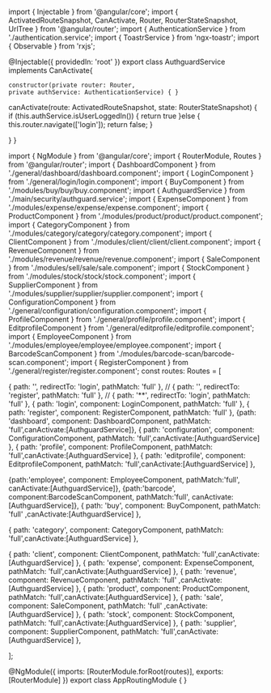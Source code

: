 import { Injectable } from '@angular/core';
import { ActivatedRouteSnapshot, CanActivate, Router, RouterStateSnapshot, UrlTree } from '@angular/router';
import { AuthenticationService } from './authentication.service';
import { ToastrService } from 'ngx-toastr';
import { Observable } from 'rxjs';

@Injectable({
  providedIn: 'root'
})
export class AuthguardService  implements CanActivate{

    constructor(private router: Router,
    private authService: AuthenticationService) { }

  canActivate(route: ActivatedRouteSnapshot, state: RouterStateSnapshot) {
    if (this.authService.isUserLoggedIn())
     {
       return true
     }else
     {
       this.router.navigate(['login']);
       return false;
     }

    

  }
}


import { NgModule } from '@angular/core';
import { RouterModule, Routes } from '@angular/router';
import { DashboardComponent } from './general/dashboard/dashboard.component';
import { LoginComponent } from './general/login/login.component';
import { BuyComponent } from './modules/buy/buy/buy.component';
import { AuthguardService } from './main/security/authguard.service';
import { ExpenseComponent } from './modules/expense/expense/expense.component';
import { ProductComponent } from './modules/product/product/product.component';
import { CategoryComponent } from './modules/category/category/category.component';
import { ClientComponent } from './modules/client/client/client.component';
import { RevenueComponent } from './modules/revenue/revenue/revenue.component';
import { SaleComponent } from './modules/sell/sale/sale.component';
import { StockComponent } from './modules/stock/stock/stock.component';
import { SupplierComponent } from './modules/supplier/supplier/supplier.component';
import { ConfigurationComponent } from './general/configuration/configuration.component';
import { ProfileComponent } from './general/profile/profile.component';
import { EditprofileComponent } from './general/editprofile/editprofile.component';
import { EmployeeComponent } from './modules/employee/employee/employee.component';
import { BarcodeScanComponent } from './modules/barcode-scan/barcode-scan.component';
import { RegisterComponent } from './general/register/register.component';
const routes: Routes = [

  { path: '', redirectTo: 'login', pathMatch: 'full' },
  // { path: '', redirectTo: 'register', pathMatch: 'full' },
  // { path: '**', redirectTo: 'login', pathMatch: 'full' },
  { path: 'login', component: LoginComponent, pathMatch: 'full' },
  { path: 'register', component: RegisterComponent, pathMatch: 'full' },
  {path: 'dashboard', component: DashboardComponent, pathMatch: 'full',canActivate:[AuthguardService]},
  { path: 'configuration', component: ConfigurationComponent, pathMatch: 'full',canActivate:[AuthguardService]  },
  { path: 'profile', component: ProfileComponent, pathMatch: 'full',canActivate:[AuthguardService]  },
  { path: 'editprofile', component: EditprofileComponent, pathMatch: 'full',canActivate:[AuthguardService]  },

  {path:'employee', component: EmployeeComponent, pathMatch:'full', canActivate:[AuthguardService]},
  {path:'barcode', component:BarcodeScanComponent, pathMatch:'full', canActivate:[AuthguardService]},
  { path: 'buy', component: BuyComponent, pathMatch: 'full' ,canActivate:[AuthguardService] },

  { path: 'category', component: CategoryComponent, pathMatch: 'full',canActivate:[AuthguardService]  },
  
  { path: 'client', component: ClientComponent, pathMatch: 'full',canActivate:[AuthguardService]  },
  { path: 'expense', component: ExpenseComponent, pathMatch: 'full',canActivate:[AuthguardService]  },
  { path: 'revenue', component: RevenueComponent, pathMatch: 'full' ,canActivate:[AuthguardService] },
  { path: 'product', component: ProductComponent, pathMatch: 'full',canActivate:[AuthguardService]  },
  { path: 'sale', component: SaleComponent, pathMatch: 'full' ,canActivate:[AuthguardService] },
  { path: 'stock', component: StockComponent, pathMatch: 'full',canActivate:[AuthguardService]  },
  { path: 'supplier', component: SupplierComponent, pathMatch: 'full',canActivate:[AuthguardService]  },

  
];


@NgModule({
  imports: [RouterModule.forRoot(routes)],
  exports: [RouterModule]
})
export class AppRoutingModule { }
